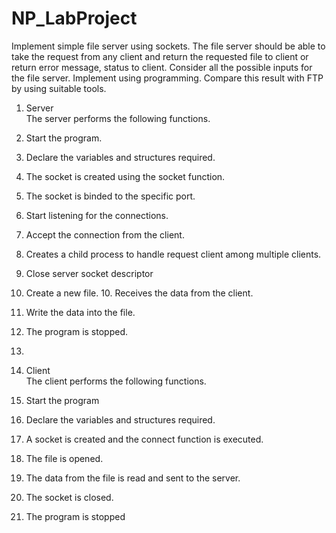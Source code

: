 # NP_LabProject

Implement simple file server using sockets. The file server should be able to take the request from any client and return the requested file to client or return error message, status to client. Consider all the possible inputs for the file server. Implement using programming. Compare this result with FTP by using suitable tools.

1.	Server<br>
The server performs the following functions.
1. Start the program. 
2. Declare the variables and structures required. 
3. The socket is created using the socket function.
4. The socket is binded to the specific port. 
5. Start listening for the connections.
6. Accept the connection from the client. 
7. Creates a child process to handle request client among multiple clients. 
8. Close server socket descriptor 
9. Create a new file. 10. Receives the data from the client. 
11. Write the data into the file. 
12. The program is stopped.
13. </n></n>

2.	Client<br>
The client performs the following functions.
1. Start the program 
2. Declare the variables and structures required. 
3. A socket is created and the connect function is executed. 
4. The file is opened. 
5. The data from the file is read and sent to the server. 
6. The socket is closed. 
7. The program is stopped

